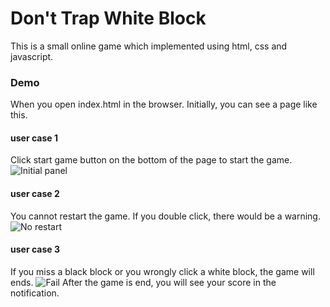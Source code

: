 # Don't Trap White Block
This is a small online game which implemented using html, css and javascript.
### Demo
When you open index.html in the browser. Initially, you can see a page like this.

#### user case 1
Click start game button on the bottom of the page to start the game.
![Initial panel]("demo/demo1.png")

#### user case 2
You cannot restart the game. If you double click, there would be a warning.
![No restart]("demo/demo2.png")

#### user case 3
If you miss a black block or you wrongly click a white block, the game will ends.
![Fail]("demo/demo3.png")
After the game is end, you will see your score in the notification.
